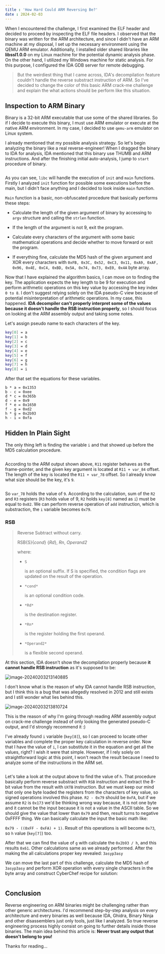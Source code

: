 ```yaml
---
title : 'How Hard Could ARM Reversing Be?'
date : 2024-02-03
---
```


When I encountered the challenge, I first examined the ELF header and decided to proceed by inspecting the ELF file headers. I observed that the binary was written for the ARM architecture, and since I didn't have an ARM machine at my disposal, I set up the necessary environment using the QEMU ARM emulator. Additionally, I installed older shared libraries like **libssl1.0.0** on my Linux machine for the potential dynamic analysis phase. On the other hand, I utilized my Windows machine for static analysis. For this purpose, I configured the IDA GDB server for remote debugging. 

> But the weirdiest thing that I came across, IDA's decompilation feature couldn't handle the reverse substract instruction of ARM. So I've decided to change the color of this basic ARM crack-me challenge and explain the what actions should be perform like this situation. 

## Inspection to ARM Binary

Binary is a 32-bit ARM executable that use some of the shared libraries. So if I decide to execute this binary, I must use ARM emulator or execute at the native ARM environment. In my case, I decided to use `qemu-arm` emulator on Linux system. 

I already mentioned that my possible analysis strategy. So let's begin analyzing the binary like a real reverse-engineer! When I dragged the binary to IDA for analysis, IDA mentioned that this binary use THUMB and ARM instructions. And after the finishing initial auto-analysis, I jump to `start` procedure of binary. 

<img src="img/img-1.png" title="" alt="" data-align="center">

As you can see, `libc` will handle the execution of `init` and `main` functions. Firstly I analyzed `init` function for possible some executions before the main, but I didn't face anything and I decided to look inside `main` function. 

`Main` function is a basic, non-obfuscated procedure that basically performs these steps:

- Calculate the length of the given argument of binary by accessing to `argv` structure and calling the `strlen` function. 

- If  the length of the argument is not 9, exit the program. 

- Calculate every characters of the argument with some basic mathematical operations and decide whether to move forward or exit the program. 

- If everything fine, calculate the MD5 hash of the given argument and XOR every characters with `0xFB, 0x3C, 0x52, 0xC3, 0x11, 0xA9, 0xAF, 0x96, 0x4E, 0xC4, 0xBD, 0x5A, 0x74, 0x73, 0xE0, 0x4A` byte array. 

Now that I have explained the algorithm basics, I can move on to finding the key. The application expects the key length to be 9 for execution and perform arithmetic operations on this key value by accessing the key index `0 to 8`. I don't suggest relying solely on the IDA pseudo-C view because of potential misinterpretation of arithmetic operations. In my case, this happened. **IDA decompiler can't properly interpret some of the values because it doesn't handle the RSB instruction properly**, so I should focus on looking at the ARM assembly output and taking some notes.

Let's  assign pseudo name to each characters of the key. 

```bash
key[0] = a
key[1] = b
key[2] = c
key[3] = d
key[4] = e
key[5] = f
key[6] = g
key[7] = h
key[8] = i
```

After that set the equations for these variables.

```
b * a = 0x1353
b - c = 0xee
d * c = 0x365b
d - e = 0x9
f * e = 0x1650
f - g = 0xd2
h * g = 0x2b93
h - i = 0xfa
```

## Hidden In Plain Sight

The only thing left is finding the variable `i` and that showed up before the MD5 calculation procedure. 

<img src="img/img-2.png" title="" alt="" data-align="center">

According to the ARM output shown above, `R11` register behaves as the frame-pointer, and the given key argument is located at `R11 + var_84` offset. The length of the key is located the `R11 + var_78` offset. So I already know what size should be the key, it's `9`. 

<img title="" src="img/img-3.png" alt="" data-align="center">

So `var_78` holds the value of `9`. According to the calculation, sum of the `R2` and `R3` registers (`R3` holds value of 9, `R2` holds `key[8]` named as `i`) must be equal to `0x82`. We can perform reverse operation of `add` instruction, which is substraction, the `i` variable becomes `0x79`. 

### RSB 

> Reverse Subtract without carry.
>
> RSB{S}{*cond*} {*Rd*}, *Rn*, *Operand2*
> 
> where:
>
> - `S`
>
>   is an optional suffix. If S is specified, the condition flags are updated on the result of the operation.
>
> - `*cond*`
>
>   is an optional condition code.
>
> - `*Rd*`
>
>   is the destination register.
>
> - `*Rn*`
>
>   is the register holding the first operand.
>
> - `*Operand2*`
>
>   is a flexible second operand.

At this section, IDA doesn't show the decompilation properly because **it cannot handle RSB instruction** as it's supposed to be:

<img src="img/img-4.png" alt="image-20240203213140885" />

I don't know what is the reason of why IDA cannot handle RSB instruction, but I think this is a bug that was allegedly resolved in 2012 and still exists and I still wonder what lies behind this.  

![image-20240203213810724](img/img-5.png)

This is the reason of why I'm going through reading ARM assembly output on crack-me challenge instead of only looking the generated pseudo-C output, and I'd strongly recommend it :)

I've already found `i` variable (`key[8]`), so I can proceed to locate other variables and complete the proper key calculation in reverse order.  Now that I have the value of `i`, I can substitute it in the equation and get all the values, right? I wish it were that simple. However, if I rely solely on straightforward logic at this point, I won't reach the result because I need to analyze some of the instructions in the ARM set.

<img src="img/img-6.png" title="" alt="" data-align="center">

Let's take a look at the output above to find the value of `h`. That procedure basically perform reverse substract with `RSB` instruction and extract the 8-bit value from the result with `UXTB` instruction. But we must keep our mind that only one byte loaded the registers from the characters of key value, so signed operations involved this phase. `R2 - 0x79` should be `0xFA`, but if we assume `R2` is `0x173` we'd be thinking wrong way because, it is not one byte and it cannot be the input because it is not a value in the ASCII table. So we should give the value that lower than `0x79` and then, result turns to negative 0xFFFF thing. We can basically calculate the input the basic math like: 

`0x79 - ((0xFF - 0xFA) + 1)`. Result of this operations is will become `0x73`, so `h` value (`key[7]`) too. 

After that we can find the value of `g` with calculate the `0x2b93 / h`, and this results `0x61`. Other calculations same as we already performed. After the making the all calculations proper key revealed: `3asyp3asy`

We can move the last part of this challenge, calculate the MD5 hash of `3asyp3asy` and perform XOR operation with every single characters in the byte array and construct CyberChef recipe for solution:

<img src="img/img-7.png" title="" alt="" data-align="center">

## Conclusion

Reverse engineering on ARM binaries might be challenging rather than other generic architectures. I'd recommend step-by-step analysis on every architecture and every binaries as well because IDA, Ghidra, Binary Ninja and other disassemblers just only tools, just like I analyzed. So true reverse engineering process highly consist on going to further details inside those binaries.  The main idea behind this article is: **Never trust any output that doesn't belong to you!**

Thanks for reading...
